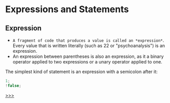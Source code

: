 # Expressions and Statements

## Expression

- `A fragment of code that produces a value is called an *expression*`. Every value that is written literally (such as 22 or "psychoanalysis") is an expression. 
- An expression between parentheses is also an expression, as it a binary operator applied to two expressions or a unary operator applied to one.

The simplest kind of statement is an expression with a semicolon after it:

```js
1;
!false;
```

[>>>](102-Bindings.md)
